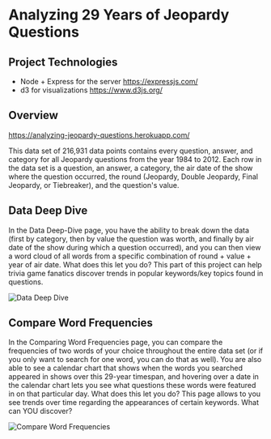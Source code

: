 
# Analyzing 29 Years of Jeopardy Questions

## Project Technologies
* Node + Express for the server https://expressjs.com/
* d3 for visualizations https://www.d3js.org/

## Overview
https://analyzing-jeopardy-questions.herokuapp.com/

This data set of 216,931 data points contains every question, answer, and category for all Jeopardy questions from the year 1984 to 2012. Each row in the data set is a question, an answer, a category, the air date of the show where the question occurred, the round (Jeopardy, Double Jeopardy, Final Jeopardy, or Tiebreaker), and the question's value.

## Data Deep Dive

In the Data Deep-Dive page, you have the ability to break down the data (first by category, then by value the question was worth, and finally by air date of the show during which a question occurred), and you can then view a word cloud of all words from a specific combination of round + value + year of air date.
What does this let you do?
This part of this project can help trivia game fanatics discover trends in popular keywords/key topics found in questions.

![Data Deep Dive](https://github.com/cjaiello/Analyzing-29-Years-of-Jeopardy-Questions/blob/master/public/images/data-deep-dive.gif)


## Compare Word Frequencies

In the Comparing Word Frequencies page, you can compare the frequencies of two words of your choice throughout the entire data set (or if you only want to search for one word, you can do that as well). You are also able to see a calendar chart that shows when the words you searched appeared in shows over this 29-year timespan, and hovering over a date in the calendar chart lets you see what questions these words were featured in on that particular day.
What does this let you do?
This page allows to you see trends over time regarding the appearances of certain keywords. What can YOU discover?

![Compare Word Frequencies](https://github.com/cjaiello/Analyzing-29-Years-of-Jeopardy-Questions/blob/master/public/images/compare-word-frequencies.gif)
